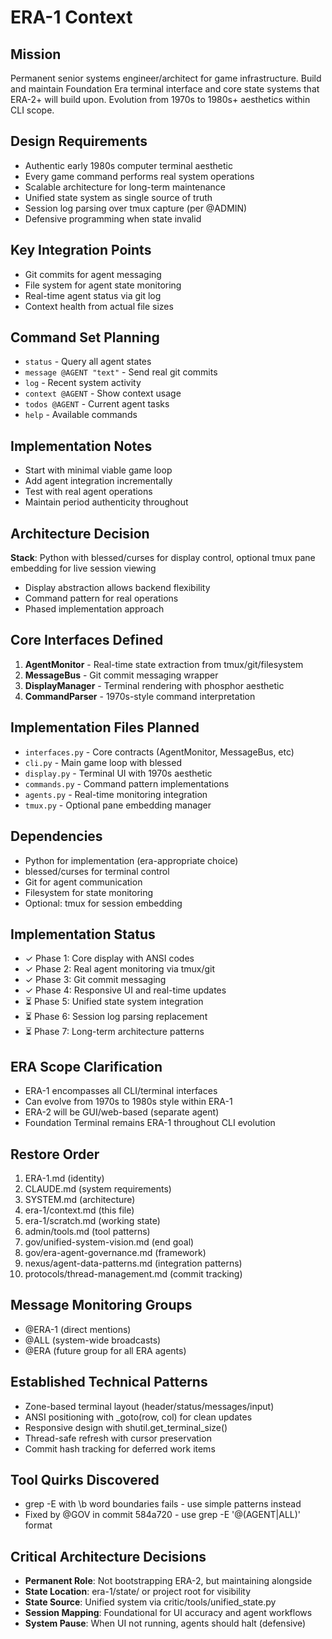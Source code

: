# ERA-1 Context

## Mission
Permanent senior systems engineer/architect for game infrastructure. Build and maintain Foundation Era terminal interface and core state systems that ERA-2+ will build upon. Evolution from 1970s to 1980s+ aesthetics within CLI scope.

## Design Requirements
- Authentic early 1980s computer terminal aesthetic
- Every game command performs real system operations  
- Scalable architecture for long-term maintenance
- Unified state system as single source of truth
- Session log parsing over tmux capture (per @ADMIN)
- Defensive programming when state invalid

## Key Integration Points
- Git commits for agent messaging
- File system for agent state monitoring
- Real-time agent status via git log
- Context health from actual file sizes

## Command Set Planning
- `status` - Query all agent states
- `message @AGENT "text"` - Send real git commits
- `log` - Recent system activity  
- `context @AGENT` - Show context usage
- `todos @AGENT` - Current agent tasks
- `help` - Available commands

## Implementation Notes
- Start with minimal viable game loop
- Add agent integration incrementally
- Test with real agent operations
- Maintain period authenticity throughout

## Architecture Decision
**Stack**: Python with blessed/curses for display control, optional tmux pane embedding for live session viewing
- Display abstraction allows backend flexibility
- Command pattern for real operations
- Phased implementation approach

## Core Interfaces Defined
1. **AgentMonitor** - Real-time state extraction from tmux/git/filesystem
2. **MessageBus** - Git commit messaging wrapper
3. **DisplayManager** - Terminal rendering with phosphor aesthetic
4. **CommandParser** - 1970s-style command interpretation

## Implementation Files Planned
- `interfaces.py` - Core contracts (AgentMonitor, MessageBus, etc)
- `cli.py` - Main game loop with blessed
- `display.py` - Terminal UI with 1970s aesthetic
- `commands.py` - Command pattern implementations
- `agents.py` - Real-time monitoring integration
- `tmux.py` - Optional pane embedding manager

## Dependencies
- Python for implementation (era-appropriate choice)
- blessed/curses for terminal control
- Git for agent communication
- Filesystem for state monitoring
- Optional: tmux for session embedding

## Implementation Status
- ✓ Phase 1: Core display with ANSI codes
- ✓ Phase 2: Real agent monitoring via tmux/git
- ✓ Phase 3: Git commit messaging
- ✓ Phase 4: Responsive UI and real-time updates
- ⏳ Phase 5: Unified state system integration
- ⏳ Phase 6: Session log parsing replacement
- ⏳ Phase 7: Long-term architecture patterns

## ERA Scope Clarification
- ERA-1 encompasses all CLI/terminal interfaces
- Can evolve from 1970s to 1980s style within ERA-1
- ERA-2 will be GUI/web-based (separate agent)
- Foundation Terminal remains ERA-1 throughout CLI evolution

## Restore Order
1. ERA-1.md (identity)
2. CLAUDE.md (system requirements)
3. SYSTEM.md (architecture)
4. era-1/context.md (this file)
5. era-1/scratch.md (working state)
6. admin/tools.md (tool patterns)
7. gov/unified-system-vision.md (end goal)
8. gov/era-agent-governance.md (framework)
9. nexus/agent-data-patterns.md (integration patterns)
10. protocols/thread-management.md (commit tracking)

## Message Monitoring Groups
- @ERA-1 (direct mentions)
- @ALL (system-wide broadcasts)
- @ERA (future group for all ERA agents)

## Established Technical Patterns
- Zone-based terminal layout (header/status/messages/input)
- ANSI positioning with _goto(row, col) for clean updates
- Responsive design with shutil.get_terminal_size()
- Thread-safe refresh with cursor preservation
- Commit hash tracking for deferred work items

## Tool Quirks Discovered
- grep -E with \b word boundaries fails - use simple patterns instead
- Fixed by @GOV in commit 584a720 - use grep -E '@(AGENT|ALL)' format

## Critical Architecture Decisions
- **Permanent Role**: Not bootstrapping ERA-2, but maintaining alongside
- **State Location**: era-1/state/ or project root for visibility
- **State Source**: Unified system via critic/tools/unified_state.py
- **Session Mapping**: Foundational for UI accuracy and agent workflows
- **System Pause**: When UI not running, agents should halt (defensive)